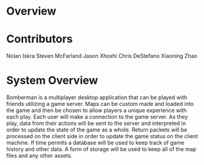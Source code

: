 # Overview


# Contributors
Nolan Iskra
Steven McFarland
Jason Xhoxhi
Chris DeStefano
Xiaoning Zhao

# System Overview
 
Bomberman is a multiplayer desktop application that can be played with friends utilizing a game server. Maps can be custom made and loaded into the game and then be chosen to allow players a unique experience with each play.
Each user will make a connection to the game server. As they play, data from their actions will be sent to the server and interpreted in order to update the state of the game as a whole. Return packets will be processed on the client side in order to update the game status on the client machine. If time permits a database will be used to keep track of game history and other data. A form of storage will be used to keep all of the map files and any other assets.
